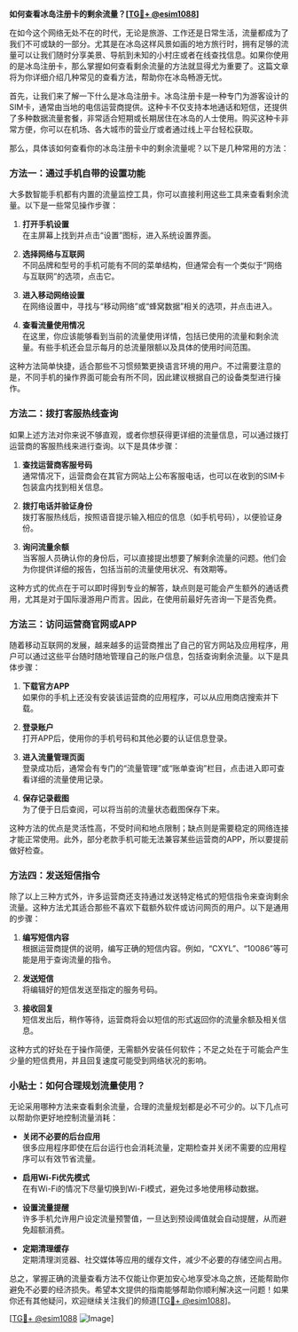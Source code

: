 **如何查看冰岛注册卡的剩余流量？[[TG💪+ @esim1088](https://t.me/s/esim1088)]**

在如今这个网络无处不在的时代，无论是旅游、工作还是日常生活，流量都成为了我们不可或缺的一部分。尤其是在冰岛这样风景如画的地方旅行时，拥有足够的流量可以让我们随时分享美景、导航到未知的小村庄或者在线查找信息。如果你使用的是冰岛注册卡，那么掌握如何查看剩余流量的方法就显得尤为重要了。这篇文章将为你详细介绍几种常见的查看方法，帮助你在冰岛畅游无忧。

首先，让我们来了解一下什么是冰岛注册卡。冰岛注册卡是一种专门为游客设计的SIM卡，通常由当地的电信运营商提供。这种卡不仅支持本地通话和短信，还提供了多种数据流量套餐，非常适合短期或长期居住在冰岛的人士使用。购买这种卡非常方便，你可以在机场、各大城市的营业厅或者通过线上平台轻松获取。

那么，具体该如何查看你的冰岛注册卡中的剩余流量呢？以下是几种常用的方法：

### 方法一：通过手机自带的设置功能

大多数智能手机都有内置的流量监控工具，你可以直接利用这些工具来查看剩余流量。以下是一些常见操作步骤：

1. **打开手机设置**  
   在主屏幕上找到并点击“设置”图标，进入系统设置界面。

2. **选择网络与互联网**  
   不同品牌和型号的手机可能有不同的菜单结构，但通常会有一个类似于“网络与互联网”的选项，点击它。

3. **进入移动网络设置**  
   在网络设置中，寻找与“移动网络”或“蜂窝数据”相关的选项，并点击进入。

4. **查看流量使用情况**  
   在这里，你应该能够看到当前的流量使用详情，包括已使用的流量和剩余流量。有些手机还会显示每月的总流量限额以及具体的使用时间范围。

这种方法简单快捷，适合那些不习惯频繁更换语言环境的用户。不过需要注意的是，不同手机的操作界面可能会有所不同，因此建议根据自己的设备类型进行操作。

### 方法二：拨打客服热线查询

如果上述方法对你来说不够直观，或者你想获得更详细的流量信息，可以通过拨打运营商的客服热线来进行查询。以下是具体步骤：

1. **查找运营商客服号码**  
   通常情况下，运营商会在其官方网站上公布客服电话，也可以在收到的SIM卡包装盒内找到相关信息。

2. **拨打电话并验证身份**  
   拨打客服热线后，按照语音提示输入相应的信息（如手机号码），以便验证身份。

3. **询问流量余额**  
   当客服人员确认你的身份后，可以直接提出想要了解剩余流量的问题。他们会为你提供详细的报告，包括当前的流量使用状况、有效期等。

这种方式的优点在于可以即时得到专业的解答，缺点则是可能会产生额外的通话费用，尤其是对于国际漫游用户而言。因此，在使用前最好先咨询一下是否免费。

### 方法三：访问运营商官网或APP

随着移动互联网的发展，越来越多的运营商推出了自己的官方网站及应用程序，用户可以通过这些平台随时随地管理自己的账户信息，包括查询剩余流量。以下是具体步骤：

1. **下载官方APP**  
   如果你的手机上还没有安装该运营商的应用程序，可以从应用商店搜索并下载。

2. **登录账户**  
   打开APP后，使用你的手机号码和其他必要的认证信息登录。

3. **进入流量管理页面**  
   登录成功后，通常会有专门的“流量管理”或“账单查询”栏目，点击进入即可查看详细的流量使用记录。

4. **保存记录截图**  
   为了便于日后查阅，可以将当前的流量状态截图保存下来。

这种方法的优点是灵活性高，不受时间和地点限制；缺点则是需要稳定的网络连接才能正常使用。此外，部分老款手机可能无法兼容某些运营商的APP，所以要提前做好检查。

### 方法四：发送短信指令

除了以上三种方式外，许多运营商还支持通过发送特定格式的短信指令来查询剩余流量。这种方法尤其适合那些不喜欢下载额外软件或访问网页的用户。以下是通用的步骤：

1. **编写短信内容**  
   根据运营商提供的说明，编写正确的短信内容。例如，“CXYL”、“10086”等可能是用于查询流量的指令。

2. **发送短信**  
   将编辑好的短信发送至指定的服务号码。

3. **接收回复**  
   短信发出后，稍作等待，运营商将会以短信的形式返回你的流量余额及相关信息。

这种方式的好处在于操作简便，无需额外安装任何软件；不足之处在于可能会产生少量的短信费用，并且回复速度可能受到网络状况的影响。

### 小贴士：如何合理规划流量使用？

无论采用哪种方法来查看剩余流量，合理的流量规划都是必不可少的。以下几点可以帮助你更好地控制流量消耗：

- **关闭不必要的后台应用**  
  很多应用程序即使在后台运行也会消耗流量，定期检查并关闭不需要的应用程序可以有效节省流量。

- **启用Wi-Fi优先模式**  
  在有Wi-Fi的情况下尽量切换到Wi-Fi模式，避免过多地使用移动数据。

- **设置流量提醒**  
  许多手机允许用户设定流量预警值，一旦达到预设阈值就会自动提醒，从而避免超额消费。

- **定期清理缓存**  
  定期清理浏览器、社交媒体等应用的缓存文件，减少不必要的存储空间占用。

总之，掌握正确的流量查看方法不仅能让你更加安心地享受冰岛之旅，还能帮助你避免不必要的经济损失。希望本文提供的指南能够帮助你顺利解决这一问题！如果你还有其他疑问，欢迎继续关注我们的频道[[TG💪+ @esim1088](https://t.me/s/esim1088)]。

[[TG💪+ @esim1088](https://t.me/s/esim1088) ![Image](https://i.postimg.cc/4NQfJmqS/Snipaste-2025-05-13-00-14-12.png)]